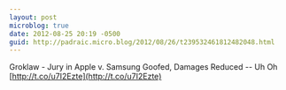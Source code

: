 ```yaml
---
layout: post
microblog: true
date: 2012-08-25 20:19 -0500
guid: http://padraic.micro.blog/2012/08/26/t239532461812482048.html
---
```

Groklaw - Jury in Apple v. Samsung Goofed, Damages Reduced -- Uh Oh [http://t.co/u7I2Ezte](http://t.co/u7I2Ezte)
